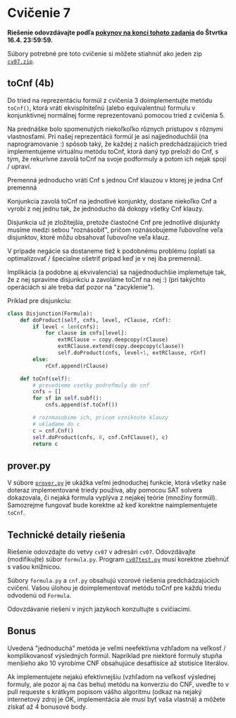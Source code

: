 Cvičenie 7
==========

**Riešenie odovzdávajte podľa
[pokynov na konci tohoto zadania](#technické-detaily-riešenia)
do Štvrtka 16.4. 23:59:59.**

Súbory potrebné pre toto cvičenie si môžete stiahnúť ako jeden zip
[`cv07.zip`](https://github.com/FMFI-UK-1-AIN-411/udvl/archive/cv07.zip).

toCnf (4b)
----------

Do tried na reprezentáciu formúl z cvičenia 3 doimplementujte metódu `toCnf()`,
ktorá vráti ekvisplniteľnú (alebo equivalentnu) formulu v konjunktívnej
normálnej forme reprezentovanú pomocou tried z cvičenia 5.

Na prednáške bolo spomenutých niekoľkoľko rôznych prístupov s rôznymi
vlastnosťami. Pri našej reprezentácii formúl je asi najjednoduchšií (na
naprogramovanie :) spôsob taký, že každej z našich predchádzajúcich tried
implementujeme virtuálnu metódu toCnf, ktorá daný typ preloží do Cnf, s tým, že
rekurívne zavolá toCnf na svoje podformuly a potom ich nejak spojí / upraví.

Premenná jednoducho vráti Cnf s jednou Cnf klauzou v ktorej je jedna Cnf premenná

Konjunkcia zavolá toCnf na jednotlivé konjunkty, dostane niekoľko Cnf a vyrobí
z nej jednu tak, že jednoducho dá dokopy všetky Cnf klauzy.

Disjunkcia už je zložitejšia, pretože čiastočné Cnf pre jednotlivé disjunkty
musíme medzi sebou "roznásobiť", pričom roznásobujeme ľubovoľne veľa
disjunktov, ktoré môžu obsahovať ľubovoľne veľa klauz.

V prípade negácie sa dostaneme tiež k podobnému problému (oplatí sa
optimalizovať / špecialne ošetriť prípad keď je v nej iba premenná).

Implikácia (a podobne aj ekvivalencia) sa najjednoduchšie implemetuje tak, že z
nej spravíme disjunkciu a zavoláme toCnf na nej :) (pri takýchto operáciách si
ale treba dať pozor na "zacyklenie").

Príklad pre disjunkciu:
```python
class Disjunction(Formula):
    def doProduct(self, cnfs, level, rClause, rCnf):
        if level < len(cnfs):
            for clause in cnfs[level]:
                extRClause = copy.deepcopy(rClause)
                extRClause.extend(copy.deepcopy(clause))
                self.doProduct(cnfs, level+1, extRClause, rCnf)
        else:
            rCnf.append(rClause)

    def toCnf(self):
        # prevedieme vsetky podrofmuly do cnf
        cnfs = []
        for sf in self.subf():
            cnfs.append(sf.toCnf())

        # roznmasobime ich, pricom vzniknute klauzy
        # ukladame do c
        c = cnf.Cnf()
        self.doProduct(cnfs, 0, cnf.CnfClause(), c)
        return c
```

## prover.py

V súbore [`prover.py`](prover.py) je ukážka veľmi jednoduchej funkcie, ktorá
všetky naše doteraz implementované triedy používa, aby pomocou SAT solvera
dokazovala, či nejaká formula vyplýva z nejakej teórie (množiny formúl).
Samozrejme fungovať bude korektne až keď korektne naimplementujete `toCnf`.

## Technické detaily riešenia

Riešenie odovzdajte do vetvy `cv07` v adresári `cv07`.  Odovzdávajte
(modifikujte) súbor `formula.py`. Program [`cv07test.py`](cv07test.py) musí
korektne zbehnúť s vašou knižnicou.

Súbory `formula.py` a `cnf.py` obsahujú vzorové riešenia predchádzajúcich
cvičení.  Vašou úlohou je doimplementovať metódu toCnf pre každú triedu
odvodenú od `Formula`.

Odovzdávanie riešení v iných jazykoch konzultujte s cvičiacimi.

## Bonus

Uvedená "jednoduchá" metóda je veľmi neefektívna vzhľadom na veľkosť /
komplikovanosť výsledných formúl. Napríklad pre niektoré formuly
stupňa menšieho ako 10 vyrobíme CNF obsahujúce desaťtisíce až
stotisíce literálov.

Ak implementujete nejakú efektívnejšiu (vzhľadom na veľkosť výslednej
formuly, ale pozor aj na čas behu) metódu na konverziu do CNF, uveďte
to v pull requeste s krátkym popisom vášho algoritmu (odkaz na nejaký
internetový zdroj je OK, implementácia ale musí byť vaša vlastná) a
môžete získať až 4 bonusové body.
